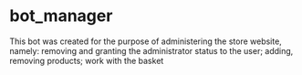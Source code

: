 # bot_manager

This bot was created for the purpose of administering the store website, namely: removing and granting the administrator status to the user;  adding, removing products; work with the basket
